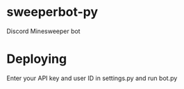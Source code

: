 # sweeperbot-py
Discord Minesweeper bot

# Deploying
Enter your API key and user ID in settings.py and run bot.py
